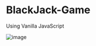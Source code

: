 # BlackJack-Game

Using Vanilla JavaScript

![image](https://user-images.githubusercontent.com/68070580/124644158-9081c980-deaf-11eb-8d1b-5fa7bac3e34b.png)
